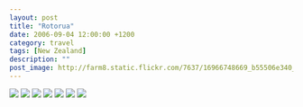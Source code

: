 ```yaml
---
layout: post
title: "Rotorua"
date: 2006-09-04 12:00:00 +1200
category: travel
tags: [New Zealand]
description: ""
post_image: http://farm8.static.flickr.com/7637/16966748669_b55506e340_o.jpg
---
```

[![](http://farm9.static.flickr.com/8749/16524397284_711de27d76_c.jpg)](http://farm9.static.flickr.com/8749/16524397284_5a97430e46_o.jpg)
[![](http://farm9.static.flickr.com/8758/16960598399_1c88249abb_c.jpg)](http://farm9.static.flickr.com/8758/16960598399_45a0b501ef_o.jpg)
[![](http://farm9.static.flickr.com/8776/17145208292_d84d24e919_c.jpg)](http://farm9.static.flickr.com/8776/17145208292_658601f37f_o.jpg)
[![](http://farm8.static.flickr.com/7709/16526628213_310f740535_c.jpg)](http://farm8.static.flickr.com/7709/16526628213_dc6842739c_o.jpg)
[![](http://farm9.static.flickr.com/8694/17146160331_6e3e713349_c.jpg)](http://farm9.static.flickr.com/8694/17146160331_10a90f1e4f_o.jpg)
[![](http://farm9.static.flickr.com/8820/16939390737_7baeae9e7b_c.jpg)](http://farm9.static.flickr.com/8820/16939390737_c67858e8d6_o.jpg)
[![](http://farm8.static.flickr.com/7644/16526627123_8b64424d7f_c.jpg)](http://farm8.static.flickr.com/7644/16526627123_18dcafa495_o.jpg)

